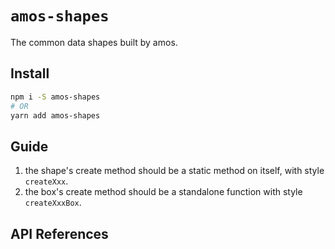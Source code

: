 # `amos-shapes`

The common data shapes built by amos.

## Install

```bash
npm i -S amos-shapes
# OR
yarn add amos-shapes
```

## Guide

1. the shape's create method should be a static method on itself, with style `createXxx`.
2. the box's create method should be a standalone function with style `createXxxBox`.

## API References
